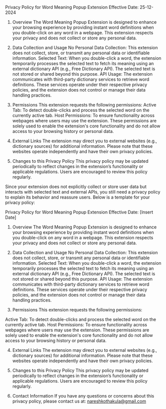 Privacy Policy for Word Meaning Popup Extension
Effective Date: 25-12-2024

1. Overview
  The Word Meaning Popup Extension is designed to enhance your browsing experience by providing instant word definitions when you double-click on any word in a webpage.
  This extension respects your privacy and does not collect or store any personal data.

2. Data Collection and Usage
  No Personal Data Collection: This extension does not collect, store, or transmit any personal data or identifiable information.
  Selected Text: When you double-click a word, the extension temporarily processes the selected text to fetch its meaning using an external dictionary API (e.g., Free Dictionary API).
                 The selected text is not stored or shared beyond this purpose.
  API Usage: The extension communicates with third-party dictionary services to retrieve word definitions. These services operate under their respective privacy policies, and the extension does not control or manage their data handling practices.

3. Permissions
  This extension requests the following permissions:
    Active Tab:   To detect double-clicks and process the selected word on the currently active tab.
    Host Permissions: To ensure functionality across webpages where users may use the extension.
  These permissions are solely used to enable the extension's core functionality and do not allow access to your browsing history or personal data.

4. External Links
    The extension may direct you to external websites (e.g., dictionary sources) for additional information.
     Please note that these websites operate independently and have their own privacy policies.
   
5. Changes to this Privacy Policy
    This privacy policy may be updated periodically to reflect changes in the extension’s functionality or applicable regulations.
    Users are encouraged to review this policy regularly.

   
Since your extension does not explicitly collect or store user data but interacts with selected text and external APIs, you still need a privacy policy to explain its behavior and reassure users. Below is a template for your privacy policy:

Privacy Policy for Word Meaning Popup Extension
Effective Date: [Insert Date]
1. Overview
The Word Meaning Popup Extension is designed to enhance your browsing experience by providing instant word definitions when you double-click on any word in a webpage. This extension respects your privacy and does not collect or store any personal data.

2. Data Collection and Usage
No Personal Data Collection: This extension does not collect, store, or transmit any personal data or identifiable information.
Selected Text: When you double-click a word, the extension temporarily processes the selected text to fetch its meaning using an external dictionary API (e.g., Free Dictionary API). The selected text is not stored or shared beyond this purpose.
API Usage: The extension communicates with third-party dictionary services to retrieve word definitions. These services operate under their respective privacy policies, and the extension does not control or manage their data handling practices.
3. Permissions
This extension requests the following permissions:

Active Tab: To detect double-clicks and process the selected word on the currently active tab.
Host Permissions: To ensure functionality across webpages where users may use the extension.
These permissions are solely used to enable the extension's core functionality and do not allow access to your browsing history or personal data.

4. External Links
The extension may direct you to external websites (e.g., dictionary sources) for additional information. Please note that these websites operate independently and have their own privacy policies.

5. Changes to this Privacy Policy
This privacy policy may be updated periodically to reflect changes in the extension’s functionality or applicable regulations. Users are encouraged to review this policy regularly.

6. Contact Information
If you have any questions or concerns about this privacy policy, please contact us at: nareshkothakula@gmail.com

